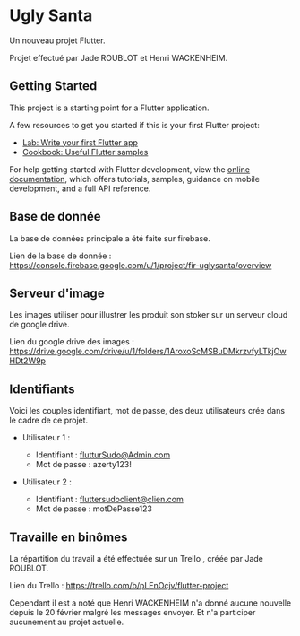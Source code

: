 # Ugly Santa

Un nouveau projet Flutter. 

Projet effectué par Jade ROUBLOT et Henri WACKENHEIM. 

## Getting Started

This project is a starting point for a Flutter application.

A few resources to get you started if this is your first Flutter project:

- [Lab: Write your first Flutter app](https://docs.flutter.dev/get-started/codelab)
- [Cookbook: Useful Flutter samples](https://docs.flutter.dev/cookbook)

For help getting started with Flutter development, view the
[online documentation](https://docs.flutter.dev/), which offers tutorials,
samples, guidance on mobile development, and a full API reference.

## Base de donnée

La base de données principale a été faite sur firebase.

Lien de la base de donnée : https://console.firebase.google.com/u/1/project/fir-uglysanta/overview

## Serveur d'image

Les images utiliser pour illustrer les produit son stoker sur un serveur cloud de google drive.

Lien du google drive des images : https://drive.google.com/drive/u/1/folders/1AroxoScMSBuDMkrzvfyLTkjOwHDt2W9p

## Identifiants

Voici les couples identifiant, mot de passe, des deux utilisateurs crée dans le cadre de ce projet.

 - Utilisateur 1 :
     * Identifiant : flutturSudo@Admin.com
     * Mot de passe : azerty123!
     
 - Utilisateur 2 :
     * Identifiant : fluttersudoclient@clien.com
     * Mot de passe : motDePasse123

## Travaille en binômes

La répartition du travail a été effectuée sur un Trello , créée par Jade ROUBLOT.

Lien du Trello : https://trello.com/b/pLEnOcjv/flutter-project

Cependant il est a noté que Henri WACKENHEIM n'a donné aucune nouvelle depuis le 20 février malgré les messages envoyer. Et n'a participer aucunement au projet actuelle.
